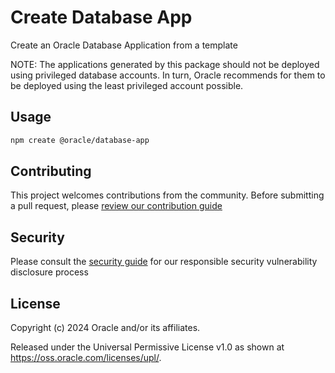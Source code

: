# Create Database App

Create an Oracle Database Application from a template

NOTE: The applications generated by this package should not be deployed using privileged database accounts. In turn, Oracle recommends for them to be deployed using the least privileged account possible.

## Usage

```sh
npm create @oracle/database-app
```

## Contributing

This project welcomes contributions from the community. Before submitting a pull request, please [review our contribution guide](./CONTRIBUTING.md)

## Security

Please consult the [security guide](./SECURITY.md) for our responsible security vulnerability disclosure process

## License

Copyright (c) 2024 Oracle and/or its affiliates.

Released under the Universal Permissive License v1.0 as shown at
<https://oss.oracle.com/licenses/upl/>.

